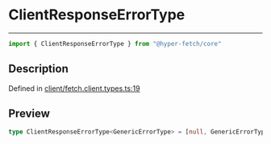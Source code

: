 

# ClientResponseErrorType

<div class="api-docs__separator" data-reactroot="">

---

</div><div class="api-docs__import" data-reactroot="">

```ts
import { ClientResponseErrorType } from "@hyper-fetch/core"
```

</div><div class="api-docs__section">

## Description

</div><div class="api-docs__description"><span class="api-docs__do-not-parse">



</span></div><p class="api-docs__definition">

Defined in [client/fetch.client.types.ts:19](https://github.com/BetterTyped/hyper-fetch/blob/9cf1f580/packages/core/src/client/fetch.client.types.ts#L19)

</p><div class="api-docs__section">

## Preview

</div><div class="api-docs__preview type single">

```ts
type ClientResponseErrorType<GenericErrorType> = [null, GenericErrorType, number | null];
```

</div>